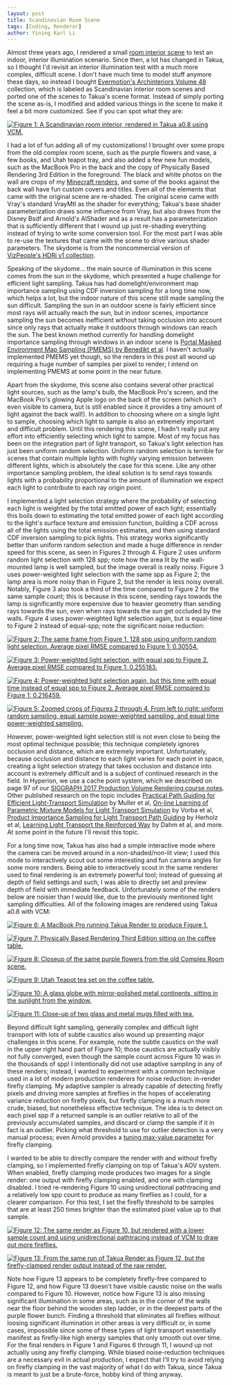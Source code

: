 ```yaml
---
layout: post
title: Scandinavian Room Scene
tags: [Coding, Renderer]
author: Yining Karl Li
---
```


Almost three years ago, I rendered a small [room interior scene](https://blog.yiningkarlli.com/2015/05/complex-room-renders.html) to test an indoor, interior illumination scenario.
Since then, a lot has changed in Takua, so I thought I'd revisit an interior illumination test with a much more complex, difficult scene.
I don't have much time to model stuff anymore these days, so instead I bought [Evermotion's Archinteriors Volume 48](https://evermotion.org/shop/show_product/archinteriors-vol-48/14307) collection, which is labeled as Scandinavian interior room scenes and ported one of the scenes to Takua's scene format.
Instead of simply porting the scene as-is, I modified and added various things in the scene to make it feel a bit more customized.
See if you can spot what they are:

[![Figure 1: A Scandinavian room interior, rendered in Takua a0.8 using VCM.](/Users/karlli/Dropbox/Projects/CodeAndVisuals/betajippity.github.io/content/images/2018/Feb/preview/room.cam0.0.jpg)](/Users/karlli/Dropbox/Projects/CodeAndVisuals/betajippity.github.io/content/images/2018/Feb/room.cam0.0.png)

I had a lot of fun adding all of my customizations!
I brought over some props from the old complex room scene, such as the purple flowers and vase, a few books, and Utah teapot tray, and also added a few new fun models, such as the MacBook Pro in the back and the copy of Physically Based Rendering 3rd Edition in the foreground.
The black and white photos on the wall are crops of my [Minecraft renders](https://blog.yiningkarlli.com/2016/07/minecraft-in-renderman-ris.html), and some of the books against the back wall have fun custom covers and titles.
Even all of the elements that came with the original scene are re-shaded.
The original scene came with Vray's standard VrayMtl as the shader for everything; Takua's base shader parameterization draws some influence from Vray, but also draws from the Disney Bsdf and Arnold's AlShader and as a result has a parameterization that is sufficiently different that I wound up just re-shading everything instead of trying to write some conversion tool.
For the most part I was able to re-use the textures that came with the scene to drive various shader parameters.
The skydome is from the noncommercial version of [VizPeople's HDRi v1 collection](https://www.viz-people.com/shop/hdri-v1/).

Speaking of the skydome... the main source of illumination in this scene comes from the sun in the skydome, which presented a huge challenge for efficient light sampling.
Takua has had domelight/environment map importance sampling using CDF inversion sampling for a long time now, which helps a lot, but the indoor nature of this scene still made sampling the sun difficult.
Sampling the sun in an outdoor scene is fairly efficient since most rays will actually reach the sun, but in indoor scenes, importance sampling the sun becomes inefficient without taking occlusion into account since only rays that actually make it outdoors through windows can reach the sun.
The best known method currently for handling domelight importance sampling through windows in an indoor scene is [Portal Masked Environment Map Sampling (PMEMS) by Benedikt et al](https://benedikt-bitterli.me/PMEMS.pdf).
I haven't actually implemented PMEMS yet though, so the renders in this post all wound up requiring a huge number of samples per pixel to render; I intend on implementing PMEMS at some point in the near future.

Apart from the skydome, this scene also contains several other practical light sources, such as the lamp's bulb, the MacBook Pro's screen, and the MacBook Pro's glowing Apple logo on the back of the screen (which isn't even visible to camera, but is still enabled since it provides a tiny amount of light against the back wall!).
In addition to choosing where on a single light to sample, choosing which light to sample is also an extremely important and difficult problem.
Until this rendering this scene, I hadn't really put any effort into efficiently selecting which light to sample.
Most of my focus has been on the integration part of light transport, so Takua's light selection has just been uniform random selection.
Uniform random selection is terrible for scenes that contain multiple lights with highly varying emission between different lights, which is absolutely the case for this scene.
Like any other importance sampling problem, the ideal solution is to send rays towards lights with a probability proportional to the amount of illumination we expect each light to contribute to each ray origin point.

I implemented a light selection strategy where the probability of selecting each light is weighted by the total emitted power of each light; essentially this boils down to estimating the total emitted power of each light according to the light's surface texture and emission function, building a CDF across all of the lights using the total emission estimates, and then using standard CDF inversion sampling to pick lights.
This strategy works significantly better than uniform random selection and made a huge difference in render speed for this scene, as seen in Figures 2 through 4.
Figure 2 uses uniform random light selection with 128 spp; note how the area lit by the wall-mounted lamp is well sampled, but the image overall is really noisy.
Figure 3 uses power-weighted light selection with the same spp as Figure 2; the lamp area is more noisy than in Figure 2, but the render is less noisy overall.
Notably, Figure 3 also took a third of the time compared to Figure 2 for the same sample count; this is because in this scene, sending rays towards the lamp is significantly more expensive due to heavier geometry than sending rays towards the sun, even when rays towards the sun get occluded by the walls.
Figure 4 uses power-weighted light selection again, but is equal-time to Figure 2 instead of equal-spp; note the significant noise reduction:

[![Figure 2: The same frame from Figure 1, 128 spp using uniform random light selection. Average pixel RMSE compared to Figure 1: 0.30554.](/Users/karlli/Dropbox/Projects/CodeAndVisuals/betajippity.github.io/content/images/2018/Feb/preview/room.0.uniform.jpg)](/Users/karlli/Dropbox/Projects/CodeAndVisuals/betajippity.github.io/content/images/2018/Feb/room.0.uniform.png)

[![Figure 3: Power-weighted light selection, with equal spp to Figure 2. Average pixel RMSE compared to Figure 1: 0.255183.](/Users/karlli/Dropbox/Projects/CodeAndVisuals/betajippity.github.io/content/images/2018/Feb/preview/room.0.power.equalsample.jpg)](/Users/karlli/Dropbox/Projects/CodeAndVisuals/betajippity.github.io/content/images/2018/Feb/room.0.power.equalsample.png)

[![Figure 4: Power-weighted light selection again, but this time with equal time instead of equal spp to Figure 2. Average pixel RMSE compared to Figure 1: 0.216459.](/Users/karlli/Dropbox/Projects/CodeAndVisuals/betajippity.github.io/content/images/2018/Feb/preview/room.0.power.equaltime.jpg)](/Users/karlli/Dropbox/Projects/CodeAndVisuals/betajippity.github.io/content/images/2018/Feb/room.0.power.equaltime.png)

[![Figure 5: Zoomed crops of Figures 2 through 4. From left to right: uniform random sampling, equal sample power-weighted sampling, and equal time power-weighted sampling.](/Users/karlli/Dropbox/Projects/CodeAndVisuals/betajippity.github.io/content/images/2018/Feb/room_sampling_crops.png)](/Users/karlli/Dropbox/Projects/CodeAndVisuals/betajippity.github.io/content/images/2018/Feb/room_sampling_crops.png)

However, power-weighted light selection still is not even close to being the most optimal technique possible; this technique completely ignores occlusion and distance, which are extremely important.
Unfortunately, because occlusion and distance to each light varies for each point in space, creating a light selection strategy that takes occlusion and distance into account is extremely difficult and is a subject of continued research in the field.
In Hyperion, we use a cache point system, which we described on page 97 of our [SIGGRAPH 2017 Production Volume Rendering course notes](https://graphics.pixar.com/library/ProductionVolumeRendering/paper.pdf).
Other published research on the topic includes [Practical Path Guiding for Efficient Light-Transport Simulation](https://cgl.ethz.ch/publications/papers/paperMue17a.php) by Muller et al, [On-line Learning of Parametric Mixture Models for Light Transport Simulation](http://cgg.mff.cuni.cz/~jaroslav/papers/2014-onlineis/) by Vorba et al, [Product Importance Sampling for Light Transport Path Guiding](http://cgg.mff.cuni.cz/~jaroslav/papers/2016-productis/2016-productis-paper.pdf) by Herholz et al, [Learning Light Transport the Reinforced Way](https://arxiv.org/abs/1701.07403) by Dahm et al, and more.
At some point in the future I'll revisit this topic.

For a long time now, Takua has also had a simple interactive mode where the camera can be moved around in a non-shaded/non-lit view; I used this mode to interactively scout out some interesting and fun camera angles for some more renders.
Being able to interactively scout in the same renderer used to final rendering is an extremely powerful tool; instead of guessing at depth of field settings and such, I was able to directly set and preview depth of field with immediate feedback.
Unfortunately some of the renders below are noisier than I would like, due to the previously mentioned light sampling difficulties.
All of the following images are rendered using Takua a0.8 with VCM:

[![Figure 6: A MacBook Pro running Takua Render to produce Figure 1.](/Users/karlli/Dropbox/Projects/CodeAndVisuals/betajippity.github.io/content/images/2018/Feb/preview/room.cam1.0.jpg)](/Users/karlli/Dropbox/Projects/CodeAndVisuals/betajippity.github.io/content/images/2018/Feb/room.cam1.0.png)

[![Figure 7: Physically Based Rendering Third Edition sitting on the coffee table.](/Users/karlli/Dropbox/Projects/CodeAndVisuals/betajippity.github.io/content/images/2018/Feb/preview/room.cam2.0.jpg)](/Users/karlli/Dropbox/Projects/CodeAndVisuals/betajippity.github.io/content/images/2018/Feb/room.cam2.0.png)

[![Figure 8: Closeup of the same purple flowers from the old Complex Room scene.](/Users/karlli/Dropbox/Projects/CodeAndVisuals/betajippity.github.io/content/images/2018/Feb/preview/room.cam3.0.jpg)](/Users/karlli/Dropbox/Projects/CodeAndVisuals/betajippity.github.io/content/images/2018/Feb/room.cam3.0.png)

[![Figure 9: Utah Teapot tea set on the coffee table.](/Users/karlli/Dropbox/Projects/CodeAndVisuals/betajippity.github.io/content/images/2018/Feb/preview/room.cam4.0.jpg)](/Users/karlli/Dropbox/Projects/CodeAndVisuals/betajippity.github.io/content/images/2018/Feb/room.cam4.0.png)

[![Figure 10: A glass globe with mirror-polished metal continents, sitting in the sunlight from the window.](/Users/karlli/Dropbox/Projects/CodeAndVisuals/betajippity.github.io/content/images/2018/Feb/preview/room.cam5.0.jpg)](/Users/karlli/Dropbox/Projects/CodeAndVisuals/betajippity.github.io/content/images/2018/Feb/room.cam5.0.png)

[![Figure 11: Close-up of two glass and metal mugs filled with tea.](/Users/karlli/Dropbox/Projects/CodeAndVisuals/betajippity.github.io/content/images/2018/Feb/preview/room.cam6.0.jpg)](/Users/karlli/Dropbox/Projects/CodeAndVisuals/betajippity.github.io/content/images/2018/Feb/room.cam6.0.png)

Beyond difficult light sampling, generally complex and difficult light transport with lots of subtle caustics also wound up presenting major challenges in this scene.
For example, note the subtle caustics on the wall in the upper right hand part of Figure 10; those caustics are actually visibly not fully converged, even though the sample count across Figure 10 was in the thousands of spp!
I intentionally did not use adaptive sampling in any of these renders; instead, I wanted to experiment with a common technique used in a lot of modern production renderers for noise reduction: in-render firefly clamping.
My adaptive sampler is already capable of detecting firefly pixels and driving more samples at fireflies in the hopes of accelerating variance reduction on firefly pixels, but firefly clamping is a much more crude, biased, but nonetheless effective technique.
The idea is to detect on each pixel spp if a returned sample is an outlier relative to all of the previously accumulated samples, and discard or clamp the sample if it in fact is an outlier.
Picking what threshold to use for outlier detection is a very manual process; even Arnold provides a [tuning max-value parameter](https://support.solidangle.com/display/AFMUG/Clamping) for firefly clamping.

I wanted to be able to directly compare the render with and without firefly clamping, so I implemented firefly clamping on top of Takua's AOV system.
When enabled, firefly clamping mode produces two images for a single render: one output with firefly clamping enabled, and one with clamping disabled.
I tried re-rendering Figure 10 using unidirectional pathtracing and a relatively low spp count to produce as many fireflies as I could, for a clearer comparison.
For this test, I set the firefly threshold to be samples that are at least 250 times brighter than the estimated pixel value up to that sample.

[![Figure 12: The same render as Figure 10, but rendered with a lower sample count and using unidirectional pathtracing instead of VCM to draw out more fireflies.](/Users/karlli/Dropbox/Projects/CodeAndVisuals/betajippity.github.io/content/images/2018/Feb/preview/room.cam5.fireflies.jpg)](/Users/karlli/Dropbox/Projects/CodeAndVisuals/betajippity.github.io/content/images/2018/Feb/room.cam5.fireflies.png)

[![Figure 13: From the same run of Takua Render as Figure 12, but the firefly-clamped render output instead of the raw render.](/Users/karlli/Dropbox/Projects/CodeAndVisuals/betajippity.github.io/content/images/2018/Feb/preview/room.cam5.nofireflies.jpg)](/Users/karlli/Dropbox/Projects/CodeAndVisuals/betajippity.github.io/content/images/2018/Feb/room.cam5.nofireflies.png)

Note how Figure 13 appears to be completely firefly-free compared to Figure 12, and how Figure 13 doesn't have visible caustic noise on the walls compared to Figure 10.
However, notice how Figure 13 is also missing significant illumination in some areas, such as in the corner of the walls near the floor behind the wooden step ladder, or in the deepest parts of the purple flower bunch.
Finding a threshold that eliminates all fireflies without loosing significant illumination in other areas is very difficult or, in some cases, impossible since some of these types of light transport essentially manifest as firefly-like high energy samples that only smooth out over time.
For the final renders in Figure 1 and Figures 6 through 11, I wound up not actually using any firefly clamping.
While biased noise-reduction techniques are a necessary evil in actual production, I expect that I'll try to avoid relying on firefly clamping in the vast majority of what I do with Takua, since Takua is meant to just be a brute-force, hobby kind of thing anyway.
